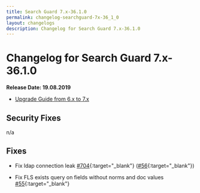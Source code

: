 ```yaml
---
title: Search Guard 7.x-36.1.0
permalink: changelog-searchguard-7x-36_1_0
layout: changelogs
description: Changelog for Search Guard 7.x-36.1.0
---
```

<!--- Copyright 2020 floragunn GmbH -->

# Changelog for Search Guard 7.x-36.1.0

**Release Date: 19.08.2019**

* [Upgrade Guide from 6.x to 7.x](sg-upgrade-6-7)

## Security Fixes 

n/a
  
## Fixes

* Fix ldap connection leak [#704](https://github.com/floragunncom/search-guard/issues/704){:target="_blank"} ([#56](https://github.com/floragunncom/search-guard-enterprise-modules/pull/56){:target="_blank"})

* Fix FLS exists query on fields without norms and doc values [#55](https://github.com/floragunncom/search-guard-enterprise-modules/pull/55){:target="_blank"}